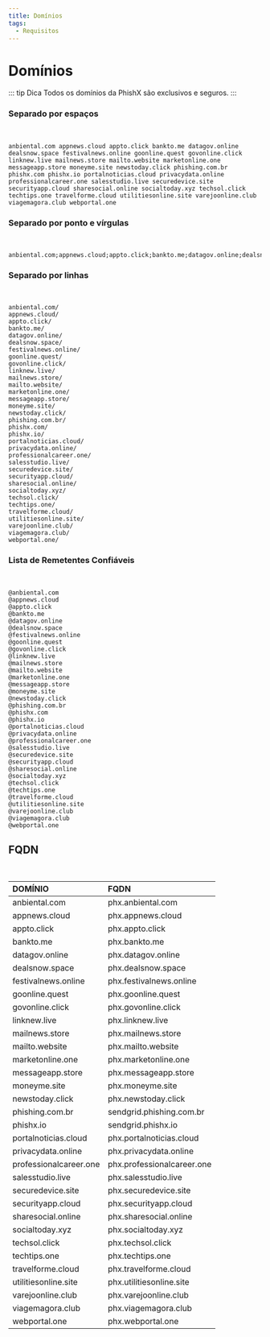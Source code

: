 ```yaml
---
title: Domínios
tags:
  - Requisitos
---
```

# Domínios

::: tip Dica
Todos os domínios da PhishX são exclusivos e seguros.
:::

### Separado por espaços
<br>

```
anbiental.com appnews.cloud appto.click bankto.me datagov.online dealsnow.space festivalnews.online goonline.quest govonline.click linknew.live mailnews.store mailto.website marketonline.one messageapp.store moneyme.site newstoday.click phishing.com.br phishx.com phishx.io portalnoticias.cloud privacydata.online professionalcareer.one salesstudio.live securedevice.site securityapp.cloud sharesocial.online socialtoday.xyz techsol.click techtips.one travelforme.cloud utilitiesonline.site varejoonline.club viagemagora.club webportal.one
```


### Separado por ponto e vírgulas
<br>

```
anbiental.com;appnews.cloud;appto.click;bankto.me;datagov.online;dealsnow.space;festivalnews.online;goonline.quest;govonline.click;linknew.live;mailnews.store;mailto.website;marketonline.one;messageapp.store;moneyme.site;newstoday.click;phishing.com.br;phishx.com;phishx.io;portalnoticias.cloud;privacydata.online;professionalcareer.one;salesstudio.live;securedevice.site;securityapp.cloud;sharesocial.online;socialtoday.xyz;techsol.click;techtips.one;travelforme.cloud;utilitiesonline.site;varejoonline.club;viagemagora.club;webportal.one
```

### Separado por linhas
<br>

```
anbiental.com/
appnews.cloud/
appto.click/
bankto.me/
datagov.online/
dealsnow.space/
festivalnews.online/
goonline.quest/
govonline.click/
linknew.live/
mailnews.store/
mailto.website/
marketonline.one/
messageapp.store/
moneyme.site/
newstoday.click/
phishing.com.br/
phishx.com/
phishx.io/
portalnoticias.cloud/
privacydata.online/
professionalcareer.one/
salesstudio.live/
securedevice.site/
securityapp.cloud/
sharesocial.online/
socialtoday.xyz/
techsol.click/
techtips.one/
travelforme.cloud/
utilitiesonline.site/
varejoonline.club/
viagemagora.club/
webportal.one/
```

### Lista de Remetentes Confiáveis
<br>

```
@anbiental.com
@appnews.cloud
@appto.click
@bankto.me
@datagov.online
@dealsnow.space
@festivalnews.online
@goonline.quest
@govonline.click
@linknew.live
@mailnews.store
@mailto.website
@marketonline.one
@messageapp.store
@moneyme.site
@newstoday.click
@phishing.com.br
@phishx.com
@phishx.io
@portalnoticias.cloud
@privacydata.online
@professionalcareer.one
@salesstudio.live
@securedevice.site
@securityapp.cloud
@sharesocial.online
@socialtoday.xyz
@techsol.click
@techtips.one
@travelforme.cloud
@utilitiesonline.site
@varejoonline.club
@viagemagora.club
@webportal.one
```

## FQDN
<br>

| DOMÍNIO | FQDN |
| :--- | :--- |
| anbiental.com | phx.anbiental.com |
| appnews.cloud | phx.appnews.cloud |
| appto.click | phx.appto.click |
| bankto.me | phx.bankto.me |
| datagov.online | phx.datagov.online |
| dealsnow.space | phx.dealsnow.space |
| festivalnews.online | phx.festivalnews.online |
| goonline.quest | phx.goonline.quest |
| govonline.click | phx.govonline.click |
| linknew.live | phx.linknew.live |
| mailnews.store | phx.mailnews.store |
| mailto.website | phx.mailto.website |
| marketonline.one | phx.marketonline.one |
| messageapp.store | phx.messageapp.store |
| moneyme.site | phx.moneyme.site |
| newstoday.click | phx.newstoday.click |
| phishing.com.br | sendgrid.phishing.com.br |
| phishx.io | sendgrid.phishx.io |
| portalnoticias.cloud | phx.portalnoticias.cloud |
| privacydata.online | phx.privacydata.online |
| professionalcareer.one | phx.professionalcareer.one |
| salesstudio.live | phx.salesstudio.live |
| securedevice.site | phx.securedevice.site |
| securityapp.cloud | phx.securityapp.cloud |
| sharesocial.online | phx.sharesocial.online |
| socialtoday.xyz | phx.socialtoday.xyz |
| techsol.click | phx.techsol.click |
| techtips.one | phx.techtips.one |
| travelforme.cloud | phx.travelforme.cloud |
| utilitiesonline.site | phx.utilitiesonline.site |
| varejoonline.club | phx.varejoonline.club |
| viagemagora.club | phx.viagemagora.club |
| webportal.one | phx.webportal.one |
